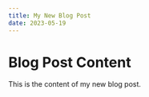 ```yaml
---
title: My New Blog Post
date: 2023-05-19
---
```


# Blog Post Content

This is the content of my new blog post.
